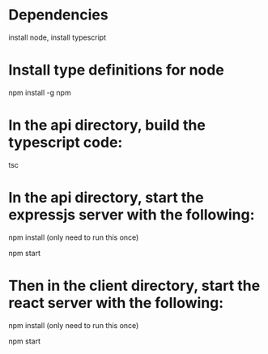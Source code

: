 # Dependencies
install node, install typescript

# Install type definitions for node
npm install -g npm

# In the api directory, build the typescript code:

tsc

# In the api directory, start the expressjs server with the following:

npm install (only need to run this once)

npm start

# Then in the client directory, start the react server with the following:

npm install (only need to run this once)

npm start
